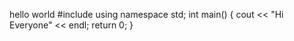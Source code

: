 hello world
#include <iostream>
using namespace std;
int main()
{
    cout << "Hi Everyone" << endl;
    return 0;
}
